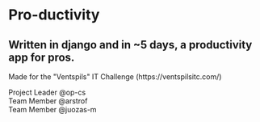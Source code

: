 <h1>Pro-ductivity</h1>
<h2>Written in django and in ~5 days, a productivity app for pros.</h2>
<p>Made for the "Ventspils" IT Challenge (https://ventspilsitc.com/)</p>
<p>Project Leader @op-cs </br> Team Member @arstrof </br> Team Member @juozas-m </p>
